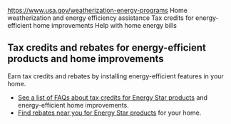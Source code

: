 

https://www.usa.gov/weatherization-energy-programs
Home weatherization and energy efficiency assistance
Tax credits for energy-efficient home improvements
Help with home energy bills

**Tax credits and rebates for energy-efficient products and home improvements**
-------------------------------------------------------------------------------

Earn tax credits and rebates by installing energy-efficient features in your home.

* [See a list of FAQs about tax credits for Energy Star products](https://energystar-mesa.force.com/ENERGYSTAR/s/topic/0TOt00000008fI9GAI/tax-credits)
  and energy-efficient home improvements.
* [Find rebates near you for Energy Star products](https://www.energystar.gov/rebate-finder)
  for your home.
